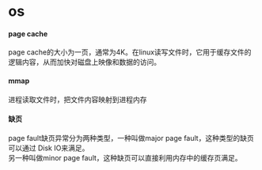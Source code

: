 # os

#### page cache
page cache的大小为一页，通常为4K。在linux读写文件时，它用于缓存文件的逻辑内容，从而加快对磁盘上映像和数据的访问。

#### mmap
进程读取文件时，把文件内容映射到进程内存

#### 缺页
page fault缺页异常分为两种类型，一种叫做major page fault，这种类型的缺页可以通过 Disk IO来满足。   
另一种叫做minor page fault，这种缺页可以直接利用内存中的缓存页满足。
